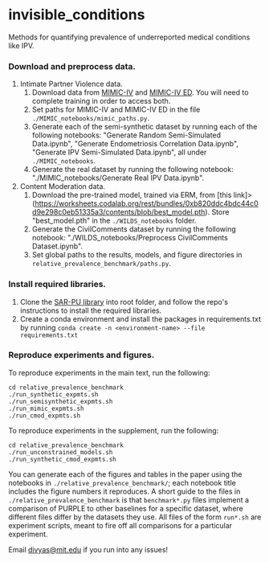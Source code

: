 # invisible_conditions
Methods for quantifying prevalence of underreported medical conditions like IPV. 

### Download and preprocess data.
1. Intimate Partner Violence data. 
    1. Download data from [MIMIC-IV](https://physionet.org/content/mimiciv/0.4/) and [MIMIC-IV ED](https://physionet.org/content/mimic-iv-ed/1.0/). You will need to complete training in order to access both.
     2. Set paths for MIMIC-IV and MIMIC-IV ED in the file ```./MIMIC_notebooks/mimic_paths.py```.
     3. Generate  each of the semi-synthetic dataset by running each of the following notebooks: "Generate Random Semi-Simulated Data.ipynb", "Generate Endometriosis Correlation Data.ipynb", "Generate IPV Semi-Simulated Data.ipynb", all under ```./MIMIC_notebooks```.
     4. Generate the real dataset by running the following notebook: "./MIMIC_notebooks/Generate Real IPV Data.ipynb".
2. Content Moderation data.
     1. Download the pre-trained model, trained via ERM, from [this link]> (https://worksheets.codalab.org/rest/bundles/0xb820ddc4bdc44c0d9e298c0eb51335a3/contents/blob/best_model.pth). Store "best_model.pth" in the ```./WILDS_notebooks``` folder.
    2. Generate the CivilComments dataset by running the following notebook: "./WILDS_notebooks/Preprocess CivilComments Dataset.ipynb".
   3. Set global paths to the results, models, and figure directories in ```relative_prevalence_benchmark/paths.py```.

### Install required libraries.

 1. Clone the [SAR-PU library](https://github.com/ML-KULeuven/SAR-PU) into root folder, and follow the repo's instructions to install the required libraries.
 2. Create a conda environment and install the packages in requirements.txt by running 
 ``` conda create -n <environment-name> --file requirements.txt ```

### Reproduce experiments and figures.

 To reproduce experiments in the main text, run the following: 
 ```
 cd relative_prevalence_benchmark
 ./run_synthetic_expmts.sh
 ./run_semisynthetic_expmts.sh
 ./run_mimic_expmts.sh
 ./run_cmod_expmts.sh
 ```
 To reproduce experiments in the supplement, run the following:
 ```
 cd relative_prevalence_benchmark
 ./run_unconstrained_models.sh
 ./run_synthetic_cmod_expmts.sh
 ```
 You can generate each of the figures and tables in the paper using the notebooks in ```./relative_prevalence_benchmark/```; each notebook title includes the figure numbers it reproduces. A short guide to the files in ```./relative_prevalence_benchmark``` is that  ```benchmark*.py``` files implement a comparison of PURPLE to other baselines for a specific dataset, where different files differ by the datasets they use. All files of the form ```run*.sh``` are experiment scripts, meant to fire off all comparisons for a particular  experiment. 
  
Email divyas@mit.edu if you run into any issues!
